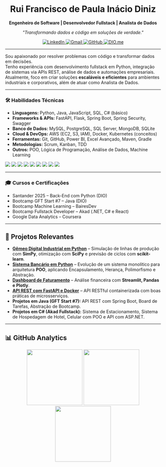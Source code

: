 <h1 align="center">Rui Francisco de Paula Inácio Diniz</h1>
<p align="center"><strong>Engenheiro de Software | Desenvolvedor Fullstack | Analista de Dados</strong></p>

<p align="center">
  <em>"Transformando dados e código em soluções de verdade."</em>
</p>

<div align="center">
  <a href="https://www.linkedin.com/in/rui-francisco-de-paula-inácio-diniz-868195301/" target="_blank">
    <img src="https://img.shields.io/badge/-LinkedIn-0A66C2?style=for-the-badge&logo=linkedin&logoColor=white" alt="LinkedIn">
  </a>
  <a href="mailto:rui.pdiniz@gmail.com">
    <img src="https://img.shields.io/badge/-Gmail-EA4335?style=for-the-badge&logo=gmail&logoColor=white" alt="Gmail">
  </a>
  <a href="https://github.com/Dev-RuiDiniz" target="_blank">
    <img src="https://img.shields.io/badge/-GitHub-181717?style=for-the-badge&logo=github&logoColor=white" alt="GitHub">
  </a>
  <a href="https://www.dio.me/users/rui_pdiniz" target="_blank">
    <img src="https://img.shields.io/badge/-DIO.me-000000?style=for-the-badge&logo=data:image/svg+xml;base64,PHN2ZyBoZWlnaHQ9IjE1IiB2aWV3Qm94PSIwIDAgMjAgMTUiIHdpZHRoPSIyMCIgeG1sbnM9Imh0dHA6Ly93d3cudzMub3JnLzIwMDAvc3ZnIj48ZGVmcz48L2RlZnM+PHBhdGggZD0iTTAsMCBoMjAgdjE1IGgtMjAgdi0xNXptNS41LDUuNSB2NCBIMTAuNSBWNS41IHptNCw0LjUgdi0zIGg0IHYtMSBoLTUgdiA1IGggMSB6IE0xNyw0LjUgdi01IGgtMSB2NSAweiIgZmlsbD0id2hpdGUiLz48L3N2Zz4=&logoColor=white" alt="DIO.me">
  </a>
</div>

---

Sou apaixonado por resolver problemas com código e transformar dados em decisões.  
Tenho experiência com desenvolvimento fullstack em Python, integração de sistemas via APIs REST, análise de dados e automações empresariais.  
Atualmente, foco em criar soluções **escaláveis e eficientes** para ambientes industriais e corporativos, além de atuar como Analista de Dados.  

---

### 🛠 Habilidades Técnicas

- **Linguagens:** Python, Java, JavaScript, SQL, C# (básico)  
- **Frameworks & APIs:** FastAPI, Flask, Spring Boot, Spring Security, Swagger  
- **Banco de Dados:** MySQL, PostgreSQL, SQL Server, MongoDB, SQLite  
- **Cloud & DevOps:** AWS (EC2, S3, IAM), Docker, Kubernetes (conceitos)  
- **Ferramentas:** Git, GitHub, Power BI, Excel Avançado, Maven, Gradle  
- **Metodologias:** Scrum, Kanban, TDD  
- **Outros:** POO, Lógica de Programação, Análise de Dados, Machine Learning  

<div> 
  <img src="https://img.shields.io/badge/Python-3776AB?style=flat-square&logo=python&logoColor=white"> 
  <img src="https://img.shields.io/badge/FastAPI-009688?style=flat-square&logo=fastapi&logoColor=white">
  <img src="https://img.shields.io/badge/SpringBoot-6DB33F?style=flat-square&logo=springboot&logoColor=white">
  <img src="https://img.shields.io/badge/Java-ED8B00?style=flat-square&logo=openjdk&logoColor=white"> 
  <img src="https://img.shields.io/badge/PostgreSQL-4169E1?style=flat-square&logo=postgresql&logoColor=white"> 
  <img src="https://img.shields.io/badge/MongoDB-47A248?style=flat-square&logo=mongodb&logoColor=white"> 
  <img src="https://img.shields.io/badge/Docker-2496ED?style=flat-square&logo=docker&logoColor=white"> 
  <img src="https://img.shields.io/badge/AWS-232F3E?style=flat-square&logo=amazonaws&logoColor=white"> 
  <img src="https://img.shields.io/badge/PowerBI-F2C811?style=flat-square&logo=powerbi&logoColor=black"> 
</div>

---

### 🎓 Cursos e Certificações

- Santander 2025 – Back-End com Python (DIO)  
- Bootcamp GFT Start #7 – Java (DIO)  
- Bootcamp Machine Learning – BairesDev  
- Bootcamp Fullstack Developer – Akad (.NET, C# e React)  
- Google Data Analytics – Coursera  

---

## 🚀 Projetos Relevantes

- **[Gêmeo Digital Industrial em Python](#)** – Simulação de linhas de produção com **SimPy**, otimização com **SciPy** e previsão de ciclos com **scikit-learn**.  
- **[Sistema Bancário em Python](#)** – Evolução de um sistema monolítico para arquitetura **POO**, aplicando Encapsulamento, Herança, Polimorfismo e Abstração.  
- **[Dashboard de Faturamento](#)** – Análise financeira com **Streamlit, Pandas e Plotly**.  
- **[API REST com FastAPI e Docker](#)** – API RESTful containerizada com boas práticas de microsserviços.  
- **Projetos em Java (GFT Start #7):** API REST com Spring Boot, Board de Tarefas, Abstração de Bootcamp.  
- **Projetos em C# (Akad Fullstack):** Sistema de Estacionamento, Sistema de Hospedagem de Hotel, Celular com POO e API com ASP.NET.  

---

## 📊 GitHub Analytics
<div align="center">

  <img height="180em" src="https://github-readme-stats.vercel.app/api/top-langs/?username=Dev-RuiDiniz&layout=compact&langs_count=8&theme=algolia&hide_border=true"/>

  <img height="180em" src="https://github-readme-stats.vercel.app/api?username=Dev-RuiDiniz&show_icons=true&theme=algolia&hide_border=true&include_all_commits=true&count_private=true"/>

  <img height="180em" src="https://github-readme-streak-stats.herokuapp.com?user=Dev-RuiDiniz&theme=algolia&hide_border=true"/>
</div>
